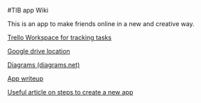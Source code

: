 #TIB app Wiki

This is an app to make friends online in a new and creative way.

[Trello Workspace for tracking tasks](https://trello.com/tibapp1/home)

[Google drive location](https://drive.google.com/drive/folders/1mD04Hmv1TTvfMS411TbzCeuar_TD0K3c?usp=sharing)

[Diagrams (diagrams.net)](https://app.diagrams.net/#G1jDNMfToYDN9mbBb69lFWlvxYU3vUCRMT)

[App
writeup](https://www.dropbox.com/scl/fi/x940aoofvf5949fa18rb2/The-ice-breaker.paper?dl=0&rlkey=l8bq10062yxngku0qkqgdhqvg)

[Useful article on steps to create a new app](https://www.builder.ai/blog/how-to-create-an-app-from-scratch)
